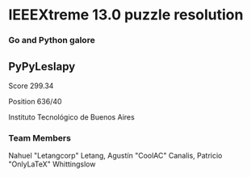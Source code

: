 # IEEEXtreme 13.0 puzzle resolution
### Go and Python galore

## PyPyLeslapy
Score 299.34

Position 636/40

Instituto Tecnológico de Buenos Aires

### Team Members
Nahuel "Letangcorp" Letang, Agustín "CoolAC" Canalis, Patricio "OnlyLaTeX" Whittingslow 
